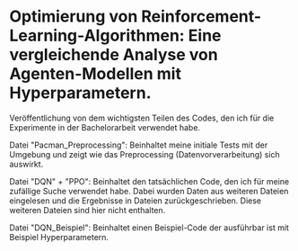 # Optimierung von Reinforcement-Learning-Algorithmen: Eine vergleichende Analyse von Agenten-Modellen mit Hyperparametern.

Veröffentlichung von dem wichtigsten Teilen des Codes, den ich für die Experimente in der Bachelorarbeit verwendet habe.

Datei "Pacman_Preprocessing":
   Beinhaltet meine initiale Tests mit der Umgebung und zeigt wie das Preprocessing (Datenvorverarbeitung) sich auswirkt.

Datei "DQN" + "PPO":
   Beinhaltet den tatsächlichen Code, den ich für meine zufällige Suche verwendet habe. Dabei wurden Daten aus weiteren Dateien eingelesen und die Ergebnisse in Dateien zurückgeschrieben.
   Diese weiteren Dateien sind hier nicht enthalten.

Datei "DQN_Beispiel":
   Beinhaltet einen Beispiel-Code der ausführbar ist mit Beispiel Hyperparametern.

